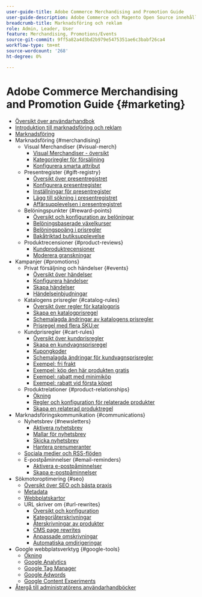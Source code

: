 ```yaml
---
user-guide-title: Adobe Commerce Merchandising and Promotion Guide
user-guide-description: Adobe Commerce och Magento Open Source innehåller många verktyg som ni kan använda för att öka försäljningen, skapa möjligheter för kundengagemang och skapa riktade kampanjer.
breadcrumb-title: Marknadsföring och reklam
role: Admin, Leader, User
feature: Merchandising, Promotions/Events
source-git-commit: 9ff5a82a4d3bd2b979e5475351ae6c3babf26ca4
workflow-type: tm+mt
source-wordcount: '268'
ht-degree: 0%

---
```



# Adobe Commerce Merchandising and Promotion Guide {#marketing}

- [Översikt över användarhandbok](guide-overview.md)
- [Introduktion till marknadsföring och reklam](introduction.md)
- [Marknadsföring](marketing-menu.md)
- Marknadsföring {#merchandising}
   - Visual Merchandiser {#visual-merch}
      - [Visual Merchandiser - översikt](visual-merchandiser.md)
      - [Kategoriregler för försäljning](category-product-rules.md)
      - [Konfigurera smarta attribut](smart-attributes-configure.md)
   - Presentregister {#gift-registry}
      - [Översikt över presentregistret](gift-registries.md)
      - [Konfigurera presentregister](gift-registry-configure.md)
      - [Inställningar för presentregister](gift-registry-create.md)
      - [Lägg till sökning i presentregistret](gift-registry-search.md)
      - [Affärsupplevelsen i presentregistret](gift-registry-storefront.md)
   - Belöningspunkter {#reward-points}
      - [Översikt och konfiguration av belöningar](rewards-loyalty.md)
      - [Belöningsbaserade växelkurser](reward-exchange-rates.md)
      - [Belöningspoäng i prisregler](reward-points-price-rules.md)
      - [Bakåtriktad butiksupplevelse](reward-points-storefront.md)
   - Produktrecensioner {#product-reviews}
      - [Kundproduktrecensioner](product-reviews.md)
      - [Moderera granskningar](product-reviews-moderate.md)
- Kampanjer {#promotions}
   - Privat försäljning och händelser {#events}
      - [Översikt över händelser](events-private-sales.md)
      - [Konfigurera händelser](event-configure.md)
      - [Skapa händelser](event-create.md)
      - [Händelseinbjudningar](invitations.md)
   - Katalogens prisregler {#catalog-rules}
      - [Översikt över regler för katalogpris](price-rules-catalog.md)
      - [Skapa en katalogprisregel](price-rules-catalog-create.md)
      - [Schemalagda ändringar av katalogens prisregler](price-rule-catalog-scheduled-changes.md)
      - [Prisregel med flera SKU:er](price-rule-multiple-sku.md)
   - Kundprisregler {#cart-rules}
      - [Översikt över kundprisregler](price-rules-cart.md)
      - [Skapa en kundvagnsprisregel](price-rules-cart-create.md)
      - [Kupongkoder](price-rules-cart-coupon.md)
      - [Schemalagda ändringar för kundvagnsprisregler](price-rule-cart-scheduled-changes.md)
      - [Exempel: fri frakt](price-rules-cart-free-shipping.md)
      - [Exempel: köp den här produkten gratis](price-rules-cart-buy-this-get-that.md)
      - [Exempel: rabatt med minimiköp](price-rule-discount-minimum-purchase.md)
      - [Exempel: rabatt vid första köpet](price-rule-discount-first-purchase.md)
   - Produktrelationer {#product-relationships}
      - [Ökning](product-relationships.md)
      - [Regler och konfiguration för relaterade produkter](product-related-rules.md)
      - [Skapa en relaterad produktregel](product-related-rule-create.md)
- Marknadsföringskommunikation {#communications}
   - Nyhetsbrev {#newsletters}
      - [Aktivera nyhetsbrev](newsletters.md)
      - [Mallar för nyhetsbrev](newsletter-template.md)
      - [Skicka nyhetsbrev](newsletter-queue.md)
      - [Hantera prenumeranter](newsletter-subscribers.md)
   - [Sociala medier och RSS-flöden](social-rss.md)
   - E-postpåminnelser {#email-reminders}
      - [Aktivera e-postpåminnelser](email-reminder-rules.md)
      - [Skapa e-postpåminnelser](email-reminder-rules-create.md)
- Sökmotoroptimering {#seo}
   - [Översikt över SEO och bästa praxis](seo-overview.md)
   - [Metadata](meta-data.md)
   - [Webbplatskartor](sitemap-xml.md)
   - URL skriver om {#url-rewrites}
      - [Översikt och konfiguration](url-rewrite.md)
      - [Kategoriåterskrivningar](url-rewrite-category.md)
      - [Återskrivningar av produkter](url-rewrite-product.md)
      - [CMS page rewrites](url-rewrite-cms-page.md)
      - [Anpassade omskrivningar](url-rewrite-custom.md)
      - [Automatiska omdirigeringar](url-redirect-product-automatic.md)
- Google webbplatsverktyg {#google-tools}
   - [Ökning](google-tools.md)
   - [Google Analytics](google-analytics.md)
   - [Google Tag Manager](google-tag-manager.md)
   - [Google Adwords](google-adwords.md)
   - [Google Content Experiments](google-content-experiments.md)
- [Återgå till administratörens användarhandböcker](https://experienceleague.adobe.com/sv/docs/commerce-admin/user-guides/home)


